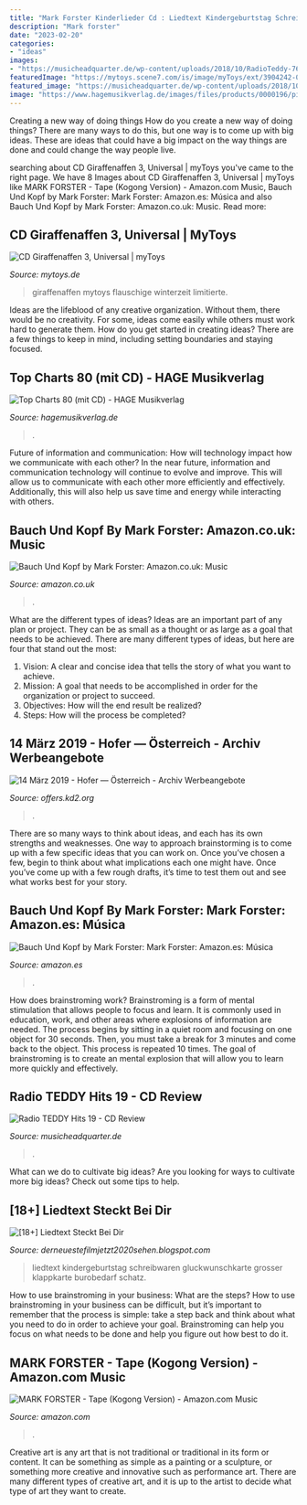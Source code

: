 ```yaml
---
title: "Mark Forster Kinderlieder Cd : Liedtext Kindergeburtstag Schreibwaren Gluckwunschkarte Grosser Klappkarte Burobedarf Schatz"
description: "Mark forster"
date: "2023-02-20"
categories:
- "ideas"
images:
- "https://musicheadquarter.de/wp-content/uploads/2018/10/RadioTeddy-768x768.jpg"
featuredImage: "https://mytoys.scene7.com/is/image/myToys/ext/3904242-02.jpg?wid=400&amp;hei=400&amp;fmt=jpeg&amp;qlt=25,1&amp;resMode=trilin&amp;op_usm=0.9,1,5,1"
featured_image: "https://musicheadquarter.de/wp-content/uploads/2018/10/RadioTeddy-768x768.jpg"
image: "https://www.hagemusikverlag.de/images/files/products/0000196/pics/81340_6.jpg"
---
```



Creating a new way of doing things
How do you create a new way of doing things? There are many ways to do this, but one way is to come up with big ideas. These are ideas that could have a big impact on the way things are done and could change the way people live.

	

		
searching about CD Giraffenaffen 3, Universal | myToys you've came to the right page. We have 8 Images about CD Giraffenaffen 3, Universal | myToys like MARK FORSTER - Tape (Kogong Version) - Amazon.com Music, Bauch Und Kopf by Mark Forster: Mark Forster: Amazon.es: Música and also Bauch Und Kopf by Mark Forster: Amazon.co.uk: Music. Read more:
		
    
## CD Giraffenaffen 3, Universal | MyToys

<img loading=lazy src="https://mytoys.scene7.com/is/image/myToys/ext/3904242-02.jpg?wid=400&amp;hei=400&amp;fmt=jpeg&amp;qlt=25,1&amp;resMode=trilin&amp;op_usm=0.9,1,5,1" onerror="this.onerror=null;this.src='https://tse2.mm.bing.net/th?id=OIP.oOOZlBRgZeSc0WVBn_obfgAAAA&amp;pid=15.1';" alt="CD Giraffenaffen 3, Universal | myToys">

_Source: mytoys.de_

>giraffenaffen mytoys flauschige winterzeit limitierte. 

	

Ideas are the lifeblood of any creative organization. Without them, there would be no creativity. For some, ideas come easily while others must work hard to generate them. How do you get started in creating ideas? There are a few things to keep in mind, including setting boundaries and staying focused.

    
## Top Charts 80 (mit CD) - HAGE Musikverlag

<img loading=lazy src="https://www.hagemusikverlag.de/images/files/products/0000196/pics/81340_6.jpg" onerror="this.onerror=null;this.src='https://tse2.mm.bing.net/th?id=OIP.IeJIRUGn4BV691Ox1yTswwHaKe&amp;pid=15.1';" alt="Top Charts 80 (mit CD) - HAGE Musikverlag">

_Source: hagemusikverlag.de_

>. 

	

Future of information and communication: How will technology impact how we communicate with each other?
In the near future, information and communication technology will continue to evolve and improve. This will allow us to communicate with each other more efficiently and effectively. Additionally, this will also help us save time and energy while interacting with others.

    
## Bauch Und Kopf By Mark Forster: Amazon.co.uk: Music

<img loading=lazy src="https://images-na.ssl-images-amazon.com/images/I/51DVlElCisL._AC_.jpg" onerror="this.onerror=null;this.src='https://tse3.mm.bing.net/th?id=OIP.pWY44I9pqUOWOzXZnHvoNgHaHa&amp;pid=15.1';" alt="Bauch Und Kopf by Mark Forster: Amazon.co.uk: Music">

_Source: amazon.co.uk_

>. 

	

What are the different types of ideas?
Ideas are an important part of any plan or project. They can be as small as a thought or as large as a goal that needs to be achieved. There are many different types of ideas, but here are four that stand out the most: 
1) Vision: A clear and concise idea that tells the story of what you want to achieve.
2) Mission: A goal that needs to be accomplished in order for the organization or project to succeed.
3) Objectives: How will the end result be realized? 
4) Steps: How will the process be completed?

    
## 14 März 2019 - Hofer — Österreich - Archiv Werbeangebote

<img loading=lazy src="http://offers.kd2.org/pics/small/153/650153.jpg" onerror="this.onerror=null;this.src='https://tse2.mm.bing.net/th?id=OIP.OyN6DrEQ_zsp726LBcS-ywAAAA&amp;pid=15.1';" alt="14 März 2019 - Hofer — Österreich - Archiv Werbeangebote">

_Source: offers.kd2.org_

>. 

	

There are so many ways to think about ideas, and each has its own strengths and weaknesses. One way to approach brainstorming is to come up with a few specific ideas that you can work on. Once you’ve chosen a few, begin to think about what implications each one might have. Once you’ve come up with a few rough drafts, it’s time to test them out and see what works best for your story.

    
## Bauch Und Kopf By Mark Forster: Mark Forster: Amazon.es: Música

<img loading=lazy src="https://images-na.ssl-images-amazon.com/images/I/515PoQQiRqL._SX466_.jpg" onerror="this.onerror=null;this.src='https://tse2.mm.bing.net/th?id=OIP.f5xri-Mo2C37cTKxkMrTaAAAAA&amp;pid=15.1';" alt="Bauch Und Kopf by Mark Forster: Mark Forster: Amazon.es: Música">

_Source: amazon.es_

>. 

	

How does brainstroming work?
Brainstroming is a form of mental stimulation that allows people to focus and learn. It is commonly used in education, work, and other areas where explosions of information are needed. The process begins by sitting in a quiet room and focusing on one object for 30 seconds. Then, you must take a break for 3 minutes and come back to the object. This process is repeated 10 times. The goal of brainstroming is to create an mental explosion that will allow you to learn more quickly and effectively.

    
## Radio TEDDY Hits 19 - CD Review

<img loading=lazy src="https://musicheadquarter.de/wp-content/uploads/2018/10/RadioTeddy-768x768.jpg" onerror="this.onerror=null;this.src='https://tse2.mm.bing.net/th?id=OIP.KiSoW8ChCN0sDFukpKNcGgHaHa&amp;pid=15.1';" alt="Radio TEDDY Hits 19 - CD Review">

_Source: musicheadquarter.de_

>. 

	

What can we do to cultivate big ideas?
Are you looking for ways to cultivate more big ideas? Check out some tips to help.

    
## [18+] Liedtext Steckt Bei Dir

<img loading=lazy src="https://images-na.ssl-images-amazon.com/images/I/91DCO3kYdmL._AC_SY879_.jpg" onerror="this.onerror=null;this.src='https://tse4.mm.bing.net/th?id=OIP.gdbegLDw3WIJ3ceShqo9dAHaKR&amp;pid=15.1';" alt="[18+] Liedtext Steckt Bei Dir">

_Source: derneuestefilmjetzt2020sehen.blogspot.com_

>liedtext kindergeburtstag schreibwaren gluckwunschkarte grosser klappkarte burobedarf schatz. 

	

How to use brainstroming in your business: What are the steps?
How to use brainstroming in your business can be difficult, but it’s important to remember that the process is simple: take a step back and think about what you need to do in order to achieve your goal. Brainstroming can help you focus on what needs to be done and help you figure out how best to do it.

    
## MARK FORSTER - Tape (Kogong Version) - Amazon.com Music

<img loading=lazy src="https://images-na.ssl-images-amazon.com/images/I/41lunOWgOPL._SY300_QL70_.jpg" onerror="this.onerror=null;this.src='https://tse1.mm.bing.net/th?id=OIP.w6yGlItCSvWOx1kmBkyx-AAAAA&amp;pid=15.1';" alt="MARK FORSTER - Tape (Kogong Version) - Amazon.com Music">

_Source: amazon.com_

>. 

	

Creative art is any art that is not traditional or traditional in its form or content. It can be something as simple as a painting or a sculpture, or something more creative and innovative such as performance art. There are many different types of creative art, and it is up to the artist to decide what type of art they want to create.

